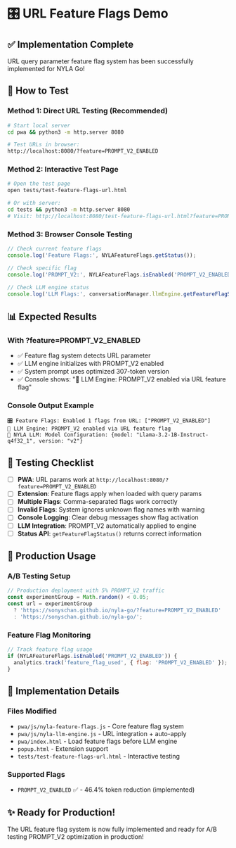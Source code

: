 # 🎛️ URL Feature Flags Demo

## ✅ **Implementation Complete**

URL query parameter feature flag system has been successfully implemented for NYLA Go!

## 🚀 **How to Test**

### **Method 1: Direct URL Testing (Recommended)**
```bash
# Start local server
cd pwa && python3 -m http.server 8080

# Test URLs in browser:
http://localhost:8080/?feature=PROMPT_V2_ENABLED
```

### **Method 2: Interactive Test Page**
```bash
# Open the test page
open tests/test-feature-flags-url.html

# Or with server:
cd tests && python3 -m http.server 8080
# Visit: http://localhost:8080/test-feature-flags-url.html?feature=PROMPT_V2_ENABLED
```

### **Method 3: Browser Console Testing**
```javascript
// Check current feature flags
console.log('Feature Flags:', NYLAFeatureFlags.getStatus());

// Check specific flag
console.log('PROMPT_V2:', NYLAFeatureFlags.isEnabled('PROMPT_V2_ENABLED'));

// Check LLM engine status
console.log('LLM Flags:', conversationManager.llmEngine.getFeatureFlagStatus());
```

## 📊 **Expected Results**

### **With ?feature=PROMPT_V2_ENABLED**
- ✅ Feature flag system detects URL parameter
- ✅ LLM engine initializes with PROMPT_V2 enabled
- ✅ System prompt uses optimized 307-token version
- ✅ Console shows: "🚀 LLM Engine: PROMPT_V2 enabled via URL feature flag"

### **Console Output Example**
```
🎛️ Feature Flags: Enabled 1 flags from URL: ["PROMPT_V2_ENABLED"]
🚀 LLM Engine: PROMPT_V2 enabled via URL feature flag
🎯 NYLA LLM: Model Configuration: {model: "Llama-3.2-1B-Instruct-q4f32_1", version: "v2"}
```

## 🧪 **Testing Checklist**

- [ ] **PWA**: URL params work at `http://localhost:8080/?feature=PROMPT_V2_ENABLED`
- [ ] **Extension**: Feature flags apply when loaded with query params
- [ ] **Multiple Flags**: Comma-separated flags work correctly
- [ ] **Invalid Flags**: System ignores unknown flag names with warning
- [ ] **Console Logging**: Clear debug messages show flag activation
- [ ] **LLM Integration**: PROMPT_V2 automatically applied to engine
- [ ] **Status API**: `getFeatureFlagStatus()` returns correct information

## 🎯 **Production Usage**

### **A/B Testing Setup**
```javascript
// Production deployment with 5% PROMPT_V2 traffic
const experimentGroup = Math.random() < 0.05;
const url = experimentGroup 
  ? 'https://sonyschan.github.io/nyla-go/?feature=PROMPT_V2_ENABLED'
  : 'https://sonyschan.github.io/nyla-go/';
```

### **Feature Flag Monitoring**
```javascript
// Track feature flag usage
if (NYLAFeatureFlags.isEnabled('PROMPT_V2_ENABLED')) {
  analytics.track('feature_flag_used', { flag: 'PROMPT_V2_ENABLED' });
}
```

## 🔧 **Implementation Details**

### **Files Modified**
- `pwa/js/nyla-feature-flags.js` - Core feature flag system
- `pwa/js/nyla-llm-engine.js` - URL integration + auto-apply
- `pwa/index.html` - Load feature flags before LLM engine
- `popup.html` - Extension support
- `tests/test-feature-flags-url.html` - Interactive testing

### **Supported Flags**
- `PROMPT_V2_ENABLED` ✅ - 46.4% token reduction (implemented)

## ✨ **Ready for Production!**

The URL feature flag system is now fully implemented and ready for A/B testing PROMPT_V2 optimization in production!